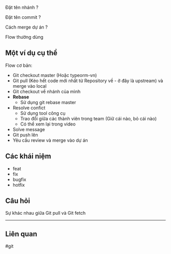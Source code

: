 
Đặt tên nhánh ?


Đặt tên commit ?


Cách merge dự án ?


Flow thường dùng 

## Một ví dụ cụ thể
Flow cơ bản:
+ Git checkout master (Hoặc typeorm-vn)
+  Git pull (Kéo hết code mới nhất từ Repository về - ở đây là upstream) và merge vào local
+ Git checkout về nhánh của mình
+ **Rebase**
	+ Sử dụng git rebase master
+ Resolve confict
	+ Sử dụng tool công cụ
	+ Trao đổi giữa các thành viên trong team (Giữ cái nào, bỏ cái nào)
	+ Có thể xem lại trong video
+ Solve message
+  Git push lên
+ Yêu cầu review và merge vào dự án


## Các khái niệm
+ feat
+ fix
+ bugfix
+ hotfix


## Câu hỏi

Sự khác nhau giữa Git pull và Git fetch

--- 
## Liên quan

#git

